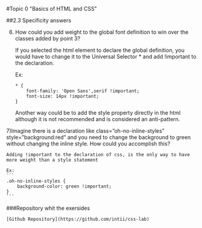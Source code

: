 #Topic 0 "Basics of HTML and CSS"


##2.3 Specificity answers

6) How could you add weight to the global font definition to win over the classes added by point 3?

    If you selected the html element to declare the global definition, you would have to change it to the Universal Selector * and add !important to the declaration.

    Ex: 
    ```
    * {
        font-family: 'Open Sans',serif !important;
        font-size: 14px !important;
    }
    ```

    Another way could be to add the style property directly in the html although it is not recommended and is considered an anti-pattern.

7)Imagine there is a declaration like class=”oh-no-inline-styles” style=”background:red” and you need to 
  change the background to green without changing the inline style. How could you accomplish this?

    Adding !important to the declaration of css, is the only way to have more weight than a style statement

    Ex:
    ```
    .oh-no-inline-styles {
        background-color: green !important;
    }
    ```

###Repository whit the exersides

    [Github Repository](https://github.com/intii/css-lab)
